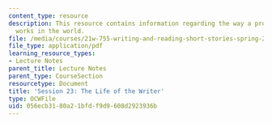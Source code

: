 ```yaml
---
content_type: resource
description: This resource contains information regarding the way a professional writer
  works in the world.
file: /media/courses/21w-755-writing-and-reading-short-stories-spring-2012/056ecb3180a21bfdf9d9608d2923936b_MIT21W_755S12_ses23.pdf
file_type: application/pdf
learning_resource_types:
- Lecture Notes
parent_title: Lecture Notes
parent_type: CourseSection
resourcetype: Document
title: 'Session 23: The Life of the Writer'
type: OCWFile
uid: 056ecb31-80a2-1bfd-f9d9-608d2923936b
---
```

